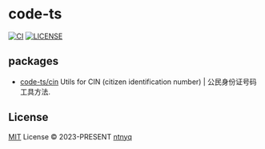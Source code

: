 # code-ts

[![CI](https://github.com/code-ts/core/workflows/CI/badge.svg)](https://github.com/code-ts/core/actions)
[![LICENSE](https://img.shields.io/github/license/code-ts/core.svg)](https://github.com/code-ts/core/blob/main/LICENSE)

## packages

- [code-ts/cin](./packages/cin) Utils for CIN (citizen identification number) | 公民身份证号码工具方法.

## License

[MIT](./LICENSE) License © 2023-PRESENT [ntnyq](https://github.com/ntnyq)
